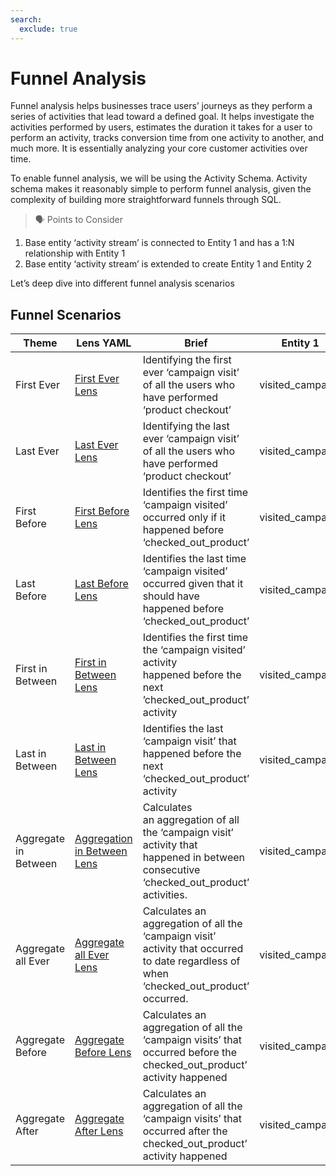 ```yaml
---
search:
  exclude: true
---
```


# Funnel Analysis

Funnel analysis helps businesses trace users’ journeys as they perform a series of activities that lead toward a defined goal. It helps investigate the activities performed by users, estimates the duration it takes for a user to perform an activity, tracks conversion time from one activity to another, and much more. It is essentially analyzing your core customer activities over time.

To enable funnel analysis, we will be using the Activity Schema. Activity schema makes it reasonably simple to perform funnel analysis, given the complexity of building more straightforward funnels through SQL.

> 🗣 Points to Consider

1. Base entity ‘activity stream’ is connected to Entity 1 and has a 1:N relationship with Entity 1
2. Base entity ‘activity stream’ is extended to create Entity 1 and Entity 2
</aside>

Let’s deep dive into different funnel analysis scenarios 

## Funnel Scenarios

|Theme |Lens YAML |Brief |Entity 1 |Entity 2 |Relationship|
|---|---|---|---|---|---|
|First Ever          |[First Ever Lens](/interfaces/lens/recipes/funnel_analysis/funnel_scenarios/first_ever_lens/) |Identifying the first ever ‘campaign visit’ of all the users who have performed ‘product checkout’                                     |visited_campaign|checked_out_product|1:N         |
|Last Ever           |[Last Ever Lens](/interfaces/lens/recipes/funnel_analysis/funnel_scenarios/last_ever_lens/) |Identifying the last ever ‘campaign visit’ of all the users who have performed ‘product checkout’                                      |visited_campaign|checked_out_product|1:N         |
|First Before        |[First Before Lens](/interfaces/lens/recipes/funnel_analysis/funnel_scenarios/first_before_lens/) |Identifies the first time ‘campaign visited’ occurred only if it happened before ‘checked_out_product’                                 |visited_campaign|checked_out_product|1:N         |
|Last Before         |[Last Before Lens](/interfaces/lens/recipes/funnel_analysis/funnel_scenarios/last_before_lens/) |Identifies the last time ‘campaign visited’ occurred given that it should have happened before ‘checked_out_product’                   |visited_campaign|checked_out_product|1:N         |
|First in Between    |[First in Between Lens](/interfaces/lens/recipes/funnel_analysis/funnel_scenarios/first_in_between_lens/) |Identifies the first time the ‘campaign visited’ activity happened before the next ’checked_out_product’ activity                      |visited_campaign|checked_out_product|1:N         |
|Last in Between     |[Last in Between Lens](/interfaces/lens/recipes/funnel_analysis/funnel_scenarios/last_in_between_lens/) |Identifies the last ‘campaign visit’ that happened before the next ‘checked_out_product’ activity                                      |visited_campaign|checked_out_product|1:N         |
|Aggregate in Between|[Aggregation in Between Lens](/interfaces/lens/recipes/funnel_analysis/funnel_scenarios/aggregation_in_between_lens/)|Calculates an aggregation of all the ‘campaign visit’ activity that happened in between consecutive ‘checked_out_product’ activities.  |visited_campaign|checked_out_product|1:N         |
|Aggregate all Ever  |[Aggregate all Ever Lens](/interfaces/lens/recipes/funnel_analysis/funnel_scenarios/aggregate_all_ever_lens/) |Calculates an aggregation of all the ‘campaign visit’ activity that occurred to date regardless of when ‘checked_out_product’ occurred.|visited_campaign|checked_out_product|1:N         |
|Aggregate Before    |[Aggregate Before Lens](/interfaces/lens/recipes/funnel_analysis/funnel_scenarios/aggregate_before_lens/) |Calculates an aggregation of all the  ‘campaign visits’ that occurred before the checked_out_product’ activity happened                |visited_campaign|checked_out_product|1:N         |
|Aggregate After     |[Aggregate After Lens](/interfaces/lens/recipes/funnel_analysis/funnel_scenarios/aggregate_after_lens/) |Calculates an aggregation of all the  ‘campaign visits’ that occurred after the checked_out_product’ activity happened                 |visited_campaign|checked_out_product|1:N         |